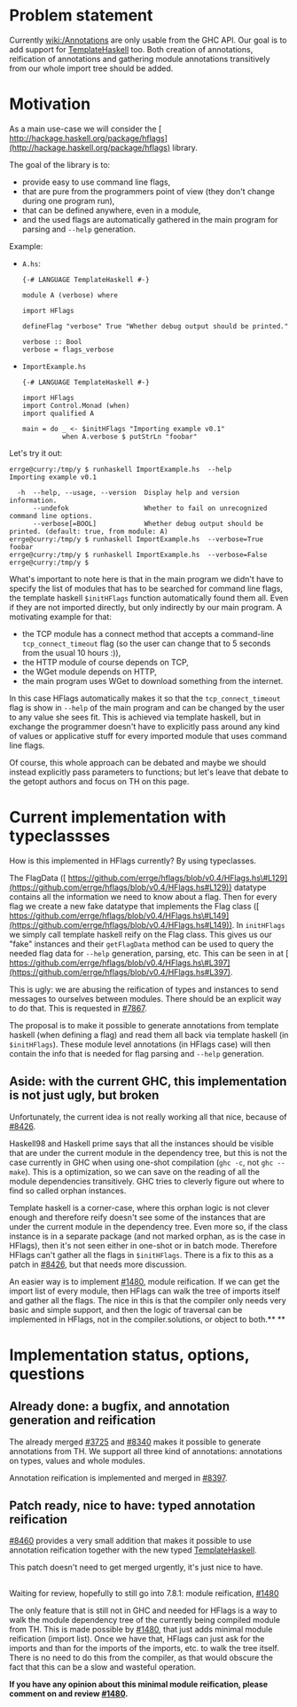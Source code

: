 # Problem statement



Currently [wiki:/Annotations](annotations) are only usable from the GHC API.  Our goal is to add support for [TemplateHaskell](template-haskell) too.  Both creation of annotations, reification of annotations and gathering module annotations transitively from our whole import tree should be added.


# Motivation



As a main use-case we will consider the [
http://hackage.haskell.org/package/hflags](http://hackage.haskell.org/package/hflags) library.



The goal of the library is to:


- provide easy to use command line flags,
- that are pure from the programmers point of view (they don't change during one program run),
- that can be defined anywhere, even in a module,
- and the used flags are automatically gathered in the main program for parsing and `--help` generation.


Example:


- `A.hs`:

  ```
  {-# LANGUAGE TemplateHaskell #-}

  module A (verbose) where

  import HFlags

  defineFlag "verbose" True "Whether debug output should be printed."

  verbose :: Bool
  verbose = flags_verbose
  ```
- `ImportExample.hs`

  ```
  {-# LANGUAGE TemplateHaskell #-}

  import HFlags
  import Control.Monad (when)
  import qualified A

  main = do _ <- $initHFlags "Importing example v0.1"
            when A.verbose $ putStrLn "foobar"
  ```


Let's try it out:


```wiki
errge@curry:/tmp/y $ runhaskell ImportExample.hs  --help
Importing example v0.1

  -h  --help, --usage, --version  Display help and version information.
      --undefok                   Whether to fail on unrecognized command line options.
      --verbose[=BOOL]            Whether debug output should be printed. (default: true, from module: A)
errge@curry:/tmp/y $ runhaskell ImportExample.hs  --verbose=True
foobar
errge@curry:/tmp/y $ runhaskell ImportExample.hs  --verbose=False
errge@curry:/tmp/y $
```


What's important to note here is that in the main program we didn't have to specify the list of modules that has to be searched for command line flags, the template haskell `$initHFlags` function automatically found them all.  Even if they are not imported directly, but only indirectly by our main program.  A motivating example for that:


- the TCP module has a connect method that accepts a command-line `tcp_connect_timeout` flag (so the user can change that to 5 seconds from the usual 10 hours :)),
- the HTTP module of course depends on TCP,
- the WGet module depends on HTTP,
- the main program uses WGet to download something from the internet.


In this case HFlags automatically makes it so that the `tcp_connect_timeout` flag is show in `--help` of the main program and can be changed by the user to any value she sees fit.  This is achieved via template haskell, but in exchange the programmer doesn't have to explicitly pass around any kind of values or applicative stuff for every imported module that uses command line flags.



Of course, this whole approach can be debated and maybe we should instead explicitly pass parameters to functions; but let's leave that debate to the getopt authors and focus on TH on this page.


# Current implementation with typeclassses



How is this implemented in HFlags currently?  By using typeclasses.



The FlagData ([
https://github.com/errge/hflags/blob/v0.4/HFlags.hs\#L129](https://github.com/errge/hflags/blob/v0.4/HFlags.hs#L129)) datatype contains all the information we need to know about a flag.  Then for every flag we create a new fake datatype that implements the Flag class ([
https://github.com/errge/hflags/blob/v0.4/HFlags.hs\#L149](https://github.com/errge/hflags/blob/v0.4/HFlags.hs#L149)).  In `initHFlags` we simply call template haskell reify on the Flag class.  This gives us our "fake" instances and their `getFlagData` method can be used to query the needed flag data for `--help` generation, parsing, etc.  This can be seen in at [
https://github.com/errge/hflags/blob/v0.4/HFlags.hs\#L397](https://github.com/errge/hflags/blob/v0.4/HFlags.hs#L397).



This is ugly: we are abusing the reification of types and instances to send messages to ourselves between modules.  There should be an explicit way to do that.  This is requested in [\#7867](https://gitlab.staging.haskell.org/ghc/ghc/issues/7867).



The proposal is to make it possible to generate annotations from template haskell (when defining a flag) and read them all back via template haskell (in `$initHFlags`).  These module level annotations (in HFlags case) will then contain the info that is needed for flag parsing and `--help` generation.


## Aside: with the current GHC, this implementation is not just ugly, but broken



Unfortunately, the current idea is not really working all that nice, because of [\#8426](https://gitlab.staging.haskell.org/ghc/ghc/issues/8426).



Haskell98 and Haskell prime says that all the instances should be visible that are under the current module in the dependency tree, but this is not the case currently in GHC when using one-shot compilation (`ghc -c`, not `ghc --make`).  This is a optimization, so we can save on the reading of all the module dependencies transitively.  GHC tries to cleverly figure out where to find so called orphan instances.



Template haskell is a corner-case, where this orphan logic is not clever enough and therefore reify doesn't see some of the instances that are under the current module in the dependency tree.  Even more so, if the class instance is in a separate package (and not marked orphan, as is the case in HFlags), then it's not seen either in one-shot or in batch mode.  Therefore HFlags can't gather all the flags in `$initHFlags`.  There is a fix to this as a patch in [\#8426](https://gitlab.staging.haskell.org/ghc/ghc/issues/8426), but that needs more discussion.



An easier way is to implement [\#1480](https://gitlab.staging.haskell.org/ghc/ghc/issues/1480), module reification.  If we can get the import list of every module, then HFlags can walk the tree of imports itself and gather all the flags.  The nice in this is that the compiler only needs very basic and simple support, and then the logic of traversal can be implemented in HFlags, not in the compiler.solutions, or object to both.**
**


# Implementation status, options, questions


## Already done: a bugfix, and annotation generation and reification



The already merged [\#3725](https://gitlab.staging.haskell.org/ghc/ghc/issues/3725) and [\#8340](https://gitlab.staging.haskell.org/ghc/ghc/issues/8340) makes it possible to generate annotations from TH.  We support all three kind of annotations: annotations on types, values and whole modules.



Annotation reification is implemented and merged in [\#8397](https://gitlab.staging.haskell.org/ghc/ghc/issues/8397).


## Patch ready, nice to have: typed annotation reification



[\#8460](https://gitlab.staging.haskell.org/ghc/ghc/issues/8460) provides a very small addition that makes it possible to use annotation reification together with the new typed [TemplateHaskell](template-haskell).



This patch doesn't need to get merged urgently, it's just nice to have.


##
Waiting for review, hopefully to still go into 7.8.1: module reification, [\#1480](https://gitlab.staging.haskell.org/ghc/ghc/issues/1480)



The only feature that is still not in GHC and needed for HFlags is a way to walk the module dependency tree of the currently being compiled module from TH.  This is made possible by [\#1480](https://gitlab.staging.haskell.org/ghc/ghc/issues/1480), that just adds minimal module reification (import list).  Once we have that, HFlags can just ask for the imports and than for the imports of the imports, etc. to walk the tree itself.  There is no need to do this from the compiler, as that would obscure the fact that this can be a slow and wasteful operation.



**If you have any opinion about this minimal module reification, please comment on and review [\#1480](https://gitlab.staging.haskell.org/ghc/ghc/issues/1480).**


